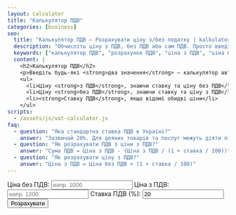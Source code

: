 ```yaml
---
layout: calculator
title: "Калькулятор ПДВ"
categories: [business]
seo:
  title: "Калькулятор ПДВ — Розрахувати ціну з/без податку | kalkulator.com.ua"
  description: "Обчисліть ціну з ПДВ, без ПДВ або сам ПДВ. Просто введіть будь-які два значення — ставка, ціна з ПДВ, ціна без ПДВ — і калькулятор визначить третє."
  keywords: ["калькулятор ПДВ", "розрахунок ПДВ", "ціна з ПДВ", "ціна без ПДВ", "пдв в україні", "податок на додану вартість"]
  content: |
    <h2>Калькулятор ПДВ</h2>
    <p>Введіть будь-які <strong>два значення</strong> — калькулятор автоматично визначить третє. Ви можете розрахувати:</p>
    <ul>
      <li>Ціну <strong>з ПДВ</strong>, знаючи ставку та ціну без ПДВ</li>
      <li>Ціну <strong>без ПДВ</strong>, знаючи ставку та ціну з ПДВ</li>
      <li><strong>Ставку ПДВ</strong>, якщо відомі обидві ціни</li>
    </ul>
scripts:
  - /assets/js/vat-calculator.js
faq:
  - question: "Яка стандартна ставка ПДВ в Україні?"
    answer: "Зазвичай 20%. Для деяких товарів та послуг можуть діяти пільгові ставки — 7% або 0%."
  - question: "Як розрахувати ПДВ з ціни з ПДВ?"
    answer: "Сума ПДВ = Ціна з ПДВ - (Ціна з ПДВ / (1 + ставка / 100))"
  - question: "Як розрахувати ціну з ПДВ?"
    answer: "Ціна з ПДВ = Ціна без ПДВ × (1 + ставка / 100)"
---
```


<form id="vat-form" autocomplete="off">
  <label>Ціна без ПДВ:
    <input type="number" id="price-net" min="0" step="0.01" placeholder="напр. 1000">
  </label>
  <label>Ціна з ПДВ:
    <input type="number" id="price-gross" min="0" step="0.01" placeholder="напр. 1200">
  </label>
  <label>Ставка ПДВ (%):
    <input type="number" id="vat-rate" min="0" step="0.1" placeholder="напр. 20" value="20">
  </label>
  <button type="submit">Розрахувати</button>
</form>

<div id="vat-result" class="result"></div>
